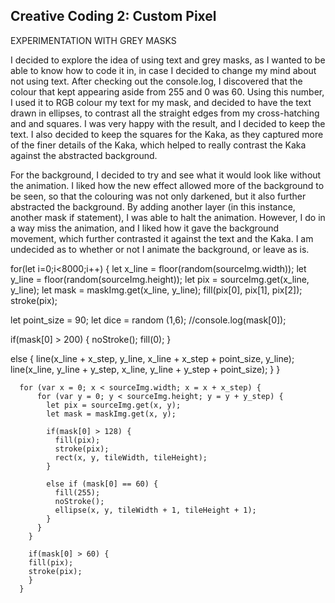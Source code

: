 ## Creative Coding 2: Custom Pixel
EXPERIMENTATION WITH GREY MASKS

I decided to explore the idea of using text and grey masks, as I wanted to be able to know how to code it in, in case I decided to change my mind about not using text. After checking out the console.log, I discovered that the colour that kept appearing aside from 255 and 0 was 60. Using this number, I used it to RGB colour my text for my mask, and decided to have the text drawn in ellipses, to contrast all the straight edges from my cross-hatching and and squares. I was very happy with the result, and I decided to keep the text. I also decided to keep the squares for the Kaka, as they captured more of the finer details of the Kaka, which helped to really contrast the Kaka against the abstracted background.

For the background, I decided to try and see what it would look like without the animation. I liked how the new effect allowed more of the background to be seen, so that the colouring was not only darkened, but it also further abstracted the background. By adding another layer (in this instance, another mask if statement), I was able to halt the animation. However, I do in a way miss the animation, and I liked how it gave the background movement, which further contrasted it against the text and the Kaka. I am undecided as to whether or not I animate the background, or leave as is.

for(let i=0;i<8000;i++) {
   let x_line = floor(random(sourceImg.width));
   let y_line = floor(random(sourceImg.height));
   let pix = sourceImg.get(x_line, y_line);
   let mask = maskImg.get(x_line, y_line);
   fill(pix[0], pix[1], pix[2]);
   stroke(pix);

let point_size = 90;
let dice = random (1,6);
//console.log(mask[0]);

  if(mask[0] > 200) {
  noStroke();
  fill(0);
  }

  else {
    line(x_line + x_step, y_line, x_line + x_step + point_size, y_line);
    line(x_line, y_line + y_step, x_line, y_line + y_step + point_size);
    }
      }

      for (var x = 0; x < sourceImg.width; x = x + x_step) {
          for (var y = 0; y < sourceImg.height; y = y + y_step) {
            let pix = sourceImg.get(x, y);
            let mask = maskImg.get(x, y);

            if(mask[0] > 128) {
              fill(pix);
              stroke(pix);
              rect(x, y, tileWidth, tileHeight);
            }

            else if (mask[0] == 60) {
              fill(255);
              noStroke();
              ellipse(x, y, tileWidth + 1, tileHeight + 1);
            }
          }
        }

        if(mask[0] > 60) {
        fill(pix);
        stroke(pix);
        }
      }
